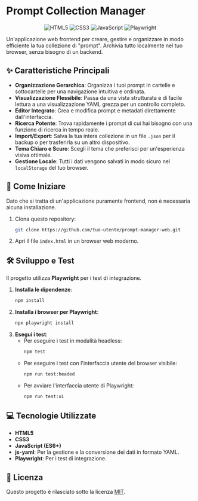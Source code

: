 
# Prompt Collection Manager

<p align="center">
  <img src="https://img.shields.io/badge/html5-%23E34F26.svg?style=for-the-badge&logo=html5&logoColor=white" alt="HTML5">
  <img src="https://img.shields.io/badge/css3-%231572B6.svg?style=for-the-badge&logo=css3&logoColor=white" alt="CSS3">
  <img src="https://img.shields.io/badge/javascript-%23323330.svg?style=for-the-badge&logo=javascript&logoColor=%23F7DF1E" alt="JavaScript">
  <img src="https://img.shields.io/badge/playwright-%232EAD33.svg?style=for-the-badge&logo=playwright&logoColor=white" alt="Playwright">
</p>

Un'applicazione web frontend per creare, gestire e organizzare in modo efficiente la tua collezione di "prompt". Archivia tutto localmente nel tuo browser, senza bisogno di un backend.

## ✨ Caratteristiche Principali

- **Organizzazione Gerarchica**: Organizza i tuoi prompt in cartelle e sottocartelle per una navigazione intuitiva e ordinata.
- **Visualizzazione Flessibile**: Passa da una vista strutturata e di facile lettura a una visualizzazione YAML grezza per un controllo completo.
- **Editor Integrato**: Crea e modifica prompt e metadati direttamente dall'interfaccia.
- **Ricerca Potente**: Trova rapidamente i prompt di cui hai bisogno con una funzione di ricerca in tempo reale.
- **Import/Export**: Salva la tua intera collezione in un file `.json` per il backup o per trasferirla su un altro dispositivo.
- **Tema Chiaro e Scuro**: Scegli il tema che preferisci per un'esperienza visiva ottimale.
- **Gestione Locale**: Tutti i dati vengono salvati in modo sicuro nel `localStorage` del tuo browser.

## 🚀 Come Iniziare

Dato che si tratta di un'applicazione puramente frontend, non è necessaria alcuna installazione.

1.  Clona questo repository:
    ```bash
    git clone https://github.com/tuo-utente/prompt-manager-web.git
    ```
2.  Apri il file `index.html` in un browser web moderno.

## 🛠️ Sviluppo e Test

Il progetto utilizza **Playwright** per i test di integrazione.

1.  **Installa le dipendenze**:
    ```bash
    npm install
    ```
2.  **Installa i browser per Playwright**:
    ```bash
    npx playwright install
    ```
3.  **Esegui i test**:
    - Per eseguire i test in modalità headless:
      ```bash
      npm test
      ```
    - Per eseguire i test con l'interfaccia utente del browser visibile:
      ```bash
      npm run test:headed
      ```
    - Per avviare l'interfaccia utente di Playwright:
      ```bash
      npm run test:ui
      ```

## 💻 Tecnologie Utilizzate

- **HTML5**
- **CSS3**
- **JavaScript (ES6+)**
- **js-yaml**: Per la gestione e la conversione dei dati in formato YAML.
- **Playwright**: Per i test di integrazione.

## 📄 Licenza

Questo progetto è rilasciato sotto la licenza [MIT](LICENSE). 